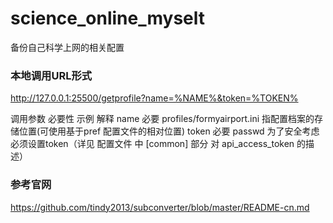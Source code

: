 # science_online_myselt
备份自己科学上网的相关配置


### 本地调用URL形式

http://127.0.0.1:25500/getprofile?name=%NAME%&token=%TOKEN%

调用参数	必要性	  示例	解释
name	    必要	    profiles/formyairport.ini	指配置档案的存储位置(可使用基于pref 配置文件的相对位置)
token	     必要	     passwd	为了安全考虑必须设置token（详见 配置文件 中 [common] 部分 对 api_access_token 的描述）

### 参考官网
https://github.com/tindy2013/subconverter/blob/master/README-cn.md
